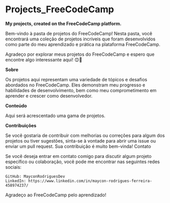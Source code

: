 # Projects_FreeCodeCamp

**My projects, created on the FreeCodeCamp platform.**

Bem-vindo à pasta de projetos do FreeCodeCamp! Nesta pasta, você encontrará uma coleção de projetos incríveis que foram desenvolvidos como parte do meu aprendizado e prática na plataforma FreeCodeCamp.

Agradeço por explorar meus projetos do FreeCodeCamp e espero que encontre algo interessante aqui! 😊🚀

**Sobre**

Os projetos aqui representam uma variedade de tópicos e desafios abordados no FreeCodeCamp. Eles demonstram meu progresso e habilidades de desenvolvimento, bem como meu comprometimento em aprender e crescer como desenvolvedor.

**Conteúdo**

Aqui será acrescentado uma gama de projetos.

**Contribuições**

Se você gostaria de contribuir com melhorias ou correções para algum dos projetos ou tiver sugestões, sinta-se à vontade para abrir uma issue ou enviar um pull request. Sua contribuição é muito bem-vinda!
Contato

Se você deseja entrar em contato comigo para discutir algum projeto específico ou colaboração, você pode me encontrar nas seguintes redes sociais:

    GitHub: MayconRodriguesDev
    LinkedIn: https://www.linkedin.com/in/maycon-rodrigues-ferreira-458974237/


Agradeço ao FreeCodeCamp pelo aprendizado! 


